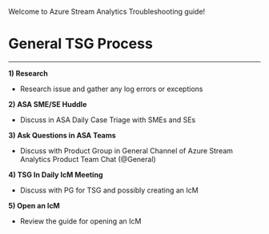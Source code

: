 Welcome to Azure Stream Analytics Troubleshooting guide!  

# General TSG Process
____________________________

**1) Research**
-  Research issue and gather any log errors or exceptions

**2) ASA SME/SE Huddle** 
-  Discuss in ASA Daily Case Triage with SMEs and SEs

**3) Ask Questions in ASA Teams** 
-  Discuss with Product Group in General Channel of Azure Stream Analytics Product Team Chat (@General)

**4) TSG In Daily IcM Meeting** 
-  Discuss with PG for TSG and possibly creating an IcM

**5) Open an IcM** 
-  Review the guide for opening an IcM